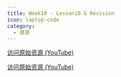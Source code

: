 ```yaml
---
title: Week10 - Lesson10 & Revision
icon: laptop-code
category:
  - 資源
---
```


<BiliBili bvid="BV1rBhme3E1p" />

[访问原始资源 (YouTube)](https://youtu.be/MVP-enp6vI0?si=q5vEEO5lVbm3gFSo)

<BiliBili bvid="BV1HBhme3E6H" />

[访问原始资源 (YouTube)](https://youtu.be/ELOIXWZi47A?si=RN4o37Xy-ct50q_G)